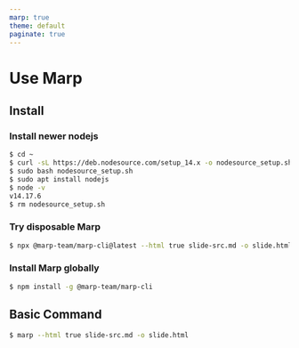 ```yaml
---
marp: true
theme: default
paginate: true
---
```


<!--
headingDivider: 3
-->

# Use Marp

## Install

### Install newer nodejs
````bash
$ cd ~
$ curl -sL https://deb.nodesource.com/setup_14.x -o nodesource_setup.sh
$ sudo bash nodesource_setup.sh
$ sudo apt install nodejs
$ node -v
v14.17.6
$ rm nodesource_setup.sh
````

### Try disposable Marp
````bash
$ npx @marp-team/marp-cli@latest --html true slide-src.md -o slide.html
````

### Install Marp globally
````bash
$ npm install -g @marp-team/marp-cli
````

## Basic Command
````bash
$ marp --html true slide-src.md -o slide.html
````